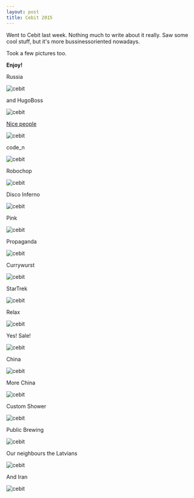 ```yaml
---
layout: post
title: Cebit 2015
---
```

Went to Cebit last week.
Nothing much to write about it really. Saw some cool stuff, but it's more bussinessoriented nowadays.

Took a few pictures too. 

**Enjoy!**


 Russia
    
![cebit](http://arghh.github.io/images/cebit/1.jpg)

 and HugoBoss            
    
![cebit](http://arghh.github.io/images/cebit/2.jpg)

 [Nice people](http://freeyourdata.org/)         
    
![cebit](http://arghh.github.io/images/cebit/3.jpg)

 code_n
    
![cebit](http://arghh.github.io/images/cebit/4.jpg)

 Robochop
    
![cebit](http://arghh.github.io/images/cebit/5.jpg)

 Disco Inferno
    
![cebit](http://arghh.github.io/images/cebit/6.jpg)

 Pink
    
![cebit](http://arghh.github.io/images/cebit/7.jpg)

 Propaganda
    
![cebit](http://arghh.github.io/images/cebit/8.jpg)  

 Currywurst 
    
![cebit](http://arghh.github.io/images/cebit/9.jpg)

 StarTrek
    
![cebit](http://arghh.github.io/images/cebit/10.jpg)  

 Relax
    
![cebit](http://arghh.github.io/images/cebit/11.jpg)  

 Yes! Sale!
    
![cebit](http://arghh.github.io/images/cebit/12.jpg)  

 China
 
![cebit](http://arghh.github.io/images/cebit/13.jpg) 

 More China
 
![cebit](http://arghh.github.io/images/cebit/14.jpg)  

 Custom Shower
    
![cebit](http://arghh.github.io/images/cebit/16.jpg) 

 Public Brewing
    
![cebit](http://arghh.github.io/images/cebit/17.jpg) 

 Our neighbours the Latvians
    
![cebit](http://arghh.github.io/images/cebit/18.jpg) 

 And Iran
    
![cebit](http://arghh.github.io/images/cebit/19.jpg) 
